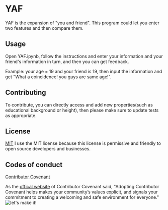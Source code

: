 # YAF
   YAF is the expansion of "you and friend". This program could let you enter two features and then compare them.
   ## Usage
   Open YAF.ipynb, follow the instructions and enter your information and your friend's information in turn, and then you can get feedback.

   Example: your age = 19 and your friend is 19, then input the information and get "What a coincidence! you guys are same age!".
   ## Contributing
   To contribute, you can directly access and add new properties(such as educational background or height), then please make sure to update tests as appropriate.
   ## License
   [MIT](https://choosealicense.com/licenses/mit/)
   I use the MIT license because this license is permissive and friendly to open source developers and businesses.
   ## Codes of conduct
   [Contributor Covenant](https://www.contributor-covenant.org/version/2/0/code_of_conduct/code_of_conduct.md)
   
   As the [offical website](https://www.contributor-covenant.org/#:~:text=Adopting%20Contributor%20Covenant%20helps%20makes,and%20safe%20environment%20for%20everyone.) of Contributor Covenant said, "Adopting Contributor Covenant helps makes your community’s values explicit, and signals your commitment to creating a welcoming and safe environment for everyone."
   ![let's make it!](https://media.giphy.com/media/HhbjYgx6hcNS5p8vuX/giphy.gif)
